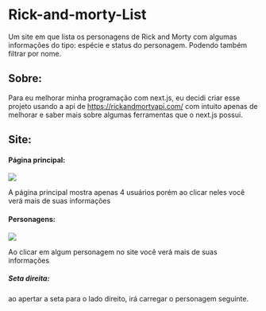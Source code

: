 <h1>Rick-and-morty-List</h1>
<p>Um site em que lista os personagens de Rick and Morty com algumas informações do tipo: espécie e status do personagem. Podendo também filtrar por nome.</p>

<h2>Sobre:</h2>
<p>Para eu melhorar minha programação com next.js, eu decidi criar esse projeto usando a api de <a href="https://rickandmortyapi.com/" >https://rickandmortyapi.com/</a> com intuito apenas de melhorar e saber mais sobre algumas ferramentas que o next.js possui.</p>

<h2>Site:</h2>
<h4>Página principal:</h4>
<img src="https://user-images.githubusercontent.com/97197486/218098588-af9beab6-092d-4182-b7a3-2011bc7acd6d.png" width:"200px" />
<p>A página principal mostra apenas 4 usuários porém ao clicar neles você verá mais de suas informações</p>
<h4>Personagens:</h4>
<img src="https://user-images.githubusercontent.com/97197486/218099245-7dffdcee-cb8a-4076-bb44-2231e6242286.png"/>
<p>Ao clicar em algum personagem no site você verá mais de suas informações</p>
<h5>Seta direita:</h5>
<p>ao apertar a seta para o lado direito, irá carregar o personagem seguinte. </p>
<img src="" /> 
